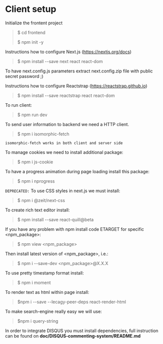 # Client setup

Initialize the frontent project
> $ cd frontend
>
> $ npm init -y

Instructions how to configure Next.js (https://nextjs.org/docs)
> $ npm install --save next react react-dom

To have next.config.js parameters extract next.config.zip file with public secret password ;)

Instructions how to configure Reactstrap (https://reactstrap.github.io)
> $ npm install --save reactstrap react react-dom

To run client:
> $ npm run dev

To send user information to backend we need a HTTP client.
> $ npm i isomorphic-fetch

`isomorphic-fetch works in both client and server side`

To manage cookies we need to install additional package:
> $ npm i js-cookie

To have a progress animation during page loading install this package:
> $ npm i nprogress

`DEPRECATED:` To use CSS styles in next.js we must install:
> $ npm i @zeit/next-css

To create rich text editor install:
> $ npm install --save react-quill@beta

If you have any problem with npm install code ETARGET for specific <npm_package>:
> $ npm view <npm_package>

Then install latest version of <npm_package>, i.e.:
> $ npm i --save-dev <npm_package>@X.X.X

To use pretty timestamp format install:
> $ npm i moment

To render text as html within page install:
> $npm i --save --lecagy-peer-deps react-render-html

To make search-engine really easy we will use:
> $npm i query-string

In order to integrate DISQUS you must install dependencies, full instruction can be found on <strong>doc/DISQUS-commenting-system/README.md</strong>
